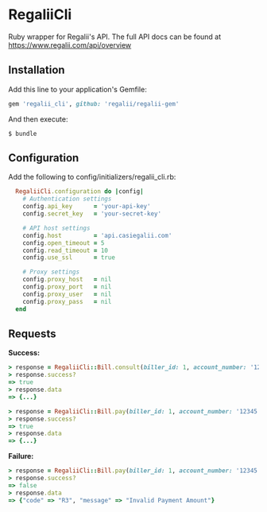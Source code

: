 # RegaliiCli

Ruby wrapper for Regalii's API. The full API docs can be found at https://www.regalii.com/api/overview

## Installation

Add this line to your application's Gemfile:

```ruby
gem 'regalii_cli', github: 'regalii/regalii-gem'
```

And then execute:

    $ bundle

## Configuration

Add the following to config/initializers/regalii_cli.rb:

```ruby
  RegaliiCli.configuration do |config|
    # Authentication settings
    config.api_key      = 'your-api-key'
    config.secret_key   = 'your-secret-key'

    # API host settings
    config.host         = 'api.casiegalii.com'
    config.open_timeout = 5
    config.read_timeout = 10
    config.use_ssl      = true

    # Proxy settings
    config.proxy_host   = nil
    config.proxy_port   = nil
    config.proxy_user   = nil
    config.proxy_pass   = nil
  end
```

## Requests

**Success:**

```ruby
> response = RegaliiCli::Bill.consult(biller_id: 1, account_number: '12345')
> response.success?
=> true
> response.data
=> {...}
```

```ruby
> response = RegaliiCli::Bill.pay(biller_id: 1, account_number: '12345', amount: 13.0, currency: 'MXN')
> response.success?
=> true
> response.data
=> {...}
```

**Failure:**

```ruby
> response = RegaliiCli::Bill.pay(biller_id: 1, account_number: '12345', amount: 0.0, currency: 'MXN')
> response.success?
=> false
> response.data
=> {"code" => "R3", "message" => "Invalid Payment Amount"}
```

